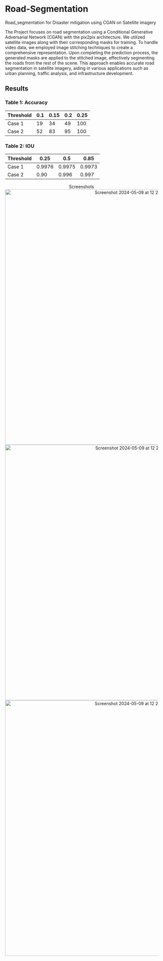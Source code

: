 # Road-Segmentation

Road_segmentation for Disaster mitigation using CGAN on Satellite imagery  

The Project focuses on road segmentation using a Conditional Generative Adversarial Network (CGAN) with the pix2pix architecture. We utilized satellite images along with their corresponding masks for training. To handle video data, we employed image stitching techniques to create a comprehensive representation. Upon completing the prediction process, the generated masks are applied to the stitched image, effectively segmenting the roads from the rest of the scene. This approach enables accurate road segmentation in satellite imagery, aiding in various applications such as urban planning, traffic analysis, and infrastructure development.

## Results

### Table 1: Accuracy

| Threshold | 0.1  | 0.15 | 0.2  | 0.25 |
|-----------|------|------|------|------|
| Case 1    | 19   | 34   | 49   | 100  |
| Case 2    | 52   | 83   | 95   | 100  |

### Table 2: IOU

| Threshold | 0.25 | 0.5  | 0.85 |
|-----------|------|------|------|
| Case 1    | 0.9976 | 0.9975 | 0.9973 |
| Case 2    | 0.90 | 0.996 | 0.997 |

<p align="center">
Screenshots<br>
<img width="839" alt="Screenshot 2024-05-09 at 12 23 48 AM" src="https://github.com/Abhigyan126/Road-Segmentation/assets/108809711/21a0862d-e150-4249-b798-cf33206fe442"><br>
<img width="839" alt="Screenshot 2024-05-09 at 12 24 17 AM" src="https://github.com/Abhigyan126/Road-Segmentation/assets/108809711/b2406c63-a2e0-46df-9418-960ffffe4b24"><br>
<img width="839" alt="Screenshot 2024-05-09 at 12 24 29 AM" src="https://github.com/Abhigyan126/Road-Segmentation/assets/108809711/9ef69c60-8b50-4092-a089-c7c91f3ee46a"><br>

</p>
